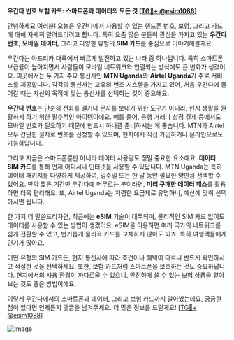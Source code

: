 **우간다 번호 보험 카드: 스마트폰과 데이터의 모든 것 [[TG💪+ @esim1088](https://t.me/s/esim1088)]**

안녕하세요 여러분! 오늘은 우간다에서 사용할 수 있는 핸드폰 번호, 보험, 그리고 카드에 대해 자세히 알려드리려고 합니다. 특히 요즘 많은 분들이 관심을 가지고 있는 **우간다 번호**, **모바일 데이터**, 그리고 다양한 유형의 **SIM 카드**를 중심으로 이야기해볼게요.

우간다는 아프리카 대륙에서 빠르게 발전하고 있는 나라 중 하나입니다. 특히 스마트폰 보급률이 높아지면서 사람들이 모바일 네트워크와 연결되는 방식에도 큰 변화가 생겼어요. 이곳에서는 두 가지 주요 통신사인 **MTN Uganda**와 **Airtel Uganda**가 주로 서비스를 제공합니다. 각각의 통신사는 고유의 번호 시스템을 가지고 있어, 처음 우간다에 들어갈 때는 자신의 목적에 맞는 통신사를 선택하는 것이 중요해요.

**우간다 번호**는 단순히 전화를 걸거나 문자를 보내기 위한 도구가 아니라, 현지 생활을 원활하게 하기 위한 필수적인 아이템이에요. 예를 들어, 은행 거래나 상점 결제 등에서도 모바일 번호가 필요하기 때문에 반드시 하나쯤 준비하시는 게 좋습니다. MTN과 Airtel 모두 간단한 절차로 번호를 신청할 수 있으며, 현지에서 직접 가입하거나 온라인으로도 가능하답니다.

그리고 지금은 스마트폰뿐만 아니라 데이터 사용량도 정말 중요한 요소예요. **데이터 SIM 카드**를 통해 언제 어디서나 인터넷을 사용할 수 있답니다. MTN Uganda는 특히 데이터 패키지를 다양하게 제공하여, 일주일 또는 한 달 동안 필요한 양만큼 선택할 수 있어요. 만약 짧은 기간만 우간다에 머무르는 분이라면, **미리 구매한 데이터 패스**를 활용하면 더욱 편리해요. 또, Airtel Uganda는 저렴한 요금제로 유명하니, 예산에 맞춰 선택하시면 됩니다.

한 가지 더 말씀드리자면, 최근에는 **eSIM** 기술이 대두되며, 물리적인 SIM 카드 없이도 데이터를 사용할 수 있는 방법이 생겼어요. eSIM을 이용하면 여러 국가의 네트워크를 쉽게 전환할 수 있고, 번거롭게 물리적 카드를 교체하지 않아도 되죠. 특히 여행객들에게 인기가 많아요.

어떤 유형의 SIM 카드든, 현지 통신사에 따라 조건이나 혜택이 다르니 반드시 확인하시고 적절한 것을 선택하세요. 또한, 보험 카드처럼 스마트폰을 보호하는 것도 중요하답니다. 현지에서의 사용 환경이 까다로울 수 있으니, 안전하게 쓸 수 있는 보험 상품을 알아보는 것도 좋은 방법이에요.

이렇게 우간다에서의 스마트폰과 데이터, 그리고 보험 카드까지 알아봤는데요, 궁금한 점이 있다면 언제든지 댓글을 남겨주세요. 더 많은 정보를 드릴게요! [[TG💪+ @esim1088](https://t.me/s/esim1088)]

![Image](https://i.postimg.cc/Y0z9fWf4/image.png)